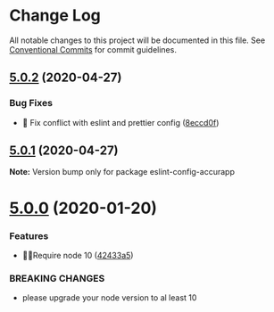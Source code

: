 # Change Log

All notable changes to this project will be documented in this file.
See [Conventional Commits](https://conventionalcommits.org) for commit guidelines.

## [5.0.2](https://github.com/accurat/accurapp/compare/eslint-config-accurapp@5.0.1...eslint-config-accurapp@5.0.2) (2020-04-27)


### Bug Fixes

* 🐛 Fix conflict with eslint and prettier config ([8eccd0f](https://github.com/accurat/accurapp/commit/8eccd0f82cc03cf9b487682d787b044227751cc3))





## [5.0.1](https://github.com/accurat/accurapp/compare/eslint-config-accurapp@5.0.0...eslint-config-accurapp@5.0.1) (2020-04-27)

**Note:** Version bump only for package eslint-config-accurapp





# [5.0.0](https://github.com/accurat/accurapp/compare/eslint-config-accurapp@4.2.8...eslint-config-accurapp@5.0.0) (2020-01-20)


### Features

* 👮‍♂️Require node 10 ([42433a5](https://github.com/accurat/accurapp/commit/42433a573c1bde9b152cbbb3b92f02618db30a25))


### BREAKING CHANGES

* please upgrade your node version to al least 10
